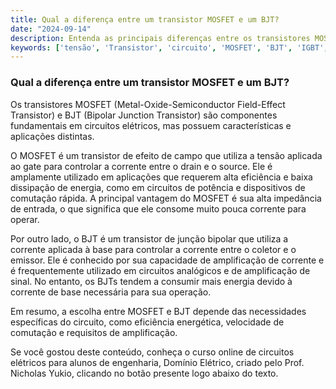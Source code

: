 ```yaml
---
title: Qual a diferença entre um transistor MOSFET e um BJT?
date: "2024-09-14"
description: Entenda as principais diferenças entre os transistores MOSFET e BJT no contexto de circuitos elétricos.
keywords: ['tensão', 'Transistor', 'circuito', 'MOSFET', 'BJT', 'IGBT', 'saturado']
---
```


### Qual a diferença entre um transistor MOSFET e um BJT?

Os transistores MOSFET (Metal-Oxide-Semiconductor Field-Effect Transistor) e BJT (Bipolar Junction Transistor) são componentes fundamentais em circuitos elétricos, mas possuem características e aplicações distintas.

O MOSFET é um transistor de efeito de campo que utiliza a tensão aplicada ao gate para controlar a corrente entre o drain e o source. Ele é amplamente utilizado em aplicações que requerem alta eficiência e baixa dissipação de energia, como em circuitos de potência e dispositivos de comutação rápida. A principal vantagem do MOSFET é sua alta impedância de entrada, o que significa que ele consome muito pouca corrente para operar.

Por outro lado, o BJT é um transistor de junção bipolar que utiliza a corrente aplicada à base para controlar a corrente entre o coletor e o emissor. Ele é conhecido por sua capacidade de amplificação de corrente e é frequentemente utilizado em circuitos analógicos e de amplificação de sinal. No entanto, os BJTs tendem a consumir mais energia devido à corrente de base necessária para sua operação.

Em resumo, a escolha entre MOSFET e BJT depende das necessidades específicas do circuito, como eficiência energética, velocidade de comutação e requisitos de amplificação.

Se você gostou deste conteúdo, conheça o curso online de circuitos elétricos para alunos de engenharia, Domínio Elétrico, criado pelo Prof. Nicholas Yukio, clicando no botão presente logo abaixo do texto.
